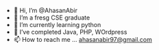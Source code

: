- 👋 Hi, I’m @AhasanAbir
- 👀 I’m a fresg CSE graduate
- 🌱 I’m currently learning python
- 💞️ I’ve completed Java, PHP, WOrdpress
- 📫 How to reach me ... ahasanabir97@gmail.com

<!---
AhasanAbir/AhasanAbir is a ✨ special ✨ repository because its `README.md` (this file) appears on your GitHub profile.
You can click the Preview link to take a look at your changes.
--->
